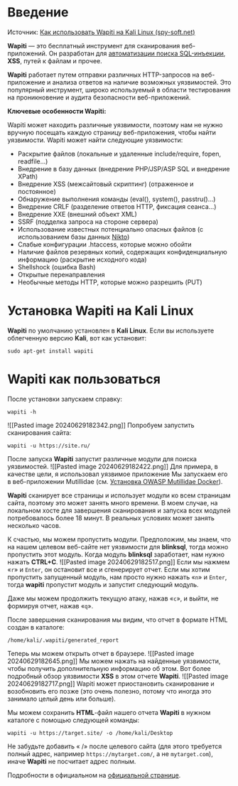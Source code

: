 # Введение

Источник: [Как использовать Wapiti на Kali Linux (spy-soft.net)](https://spy-soft.net/wapiti/)

**Wapiti** — это бесплатный инструмент для сканирования веб-приложений. Он разработан для [автоматизации поиска SQL-инъекции](https://spy-soft.net/tools-to-automate-sql-injection/), **XSS**, путей к файлам и прочее.

**Wapiti** работает путем отправки различных HTTP-запросов на веб-приложение и анализа ответов на наличие возможных уязвимостей. Это популярный инструмент, широко используемый в области тестирования на проникновение и аудита безопасности веб-приложений.

**Ключевые особенности Wapiti:**

Wapiti может находить различные уязвимости, поэтому нам не нужно вручную посещать каждую страницу веб-приложения, чтобы найти уязвимости. Wapiti может найти следующие уязвимости:

- Раскрытие файлов (локальные и удаленные include/require, fopen, readfile…)
- Внедрение в базу данных (внедрение PHP/JSP/ASP SQL и внедрение XPath)
- Внедрение XSS (межсайтовый скриптинг) (отраженное и постоянное)
- Обнаружение выполнения команды (eval(), system(), passtru()…)
- Внедрение CRLF (разделение ответов HTTP, фиксация сеанса…)
- Внедрение XXE (внешний объект XML)
- SSRF (подделка запроса на стороне сервера)
- Использование известных потенциально опасных файлов (с использованием базы данных [Nikto](https://spy-soft.net/nikto-kali-linux/))
- Слабые конфигурации .htaccess, которые можно обойти
- Наличие файлов резервных копий, содержащих конфиденциальную информацию (раскрытие исходного кода)
- Shellshock (ошибка Bash)
- Открытые перенаправления
- Необычные методы HTTP, которые можно разрешить (PUT)
# Установка Wapiti на Kali Linux

**Wapiti** по умолчанию установлен в **Kali Linux**. Если вы используете облегченную версию **Kali**, вот как установит:
``` 
sudo apt-get install wapiti
```

# **Wapiti** как пользоваться

После установки запускаем справку:
```
wapiti -h
```
![[Pasted image 20240629182342.png]]
Попробуем запустить сканирования сайта:
```
wapiti -u https://site.ru/
```
После запуска **Wapiti** запустит различные модули для поиска уязвимостей.
![[Pasted image 20240629182422.png]]
Для примера, в качестве цели, я использовал уязвимое приложение Мы запускаем его в веб-приложении Mutillidae (см. [Установка OWASP Mutillidae Docker](https://spy-soft.net/install-mutillidae-docker/)).

**Wapiti** сканирует все страницы и использует модули ко всем страницам сайта, поэтому это может занять много времени. В моем случае, на локальном хосте для завершения сканирования и запуска всех модулей потребовалось более 18 минут. В реальных условиях может занять несколько часов.

К счастью, мы можем пропустить модули. Предположим, мы знаем, что на нашем целевом веб-сайте нет уязвимости для **blinksql**, тогда можно пропустить этот модуль. Когда модуль **blinksql** заработает, нам нужно нажать **CTRL+C**.
![[Pasted image 20240629182517.png]]
Если мы нажмем «`r`» и `Enter`, он остановит все и сгенерирует отчет. Если мы хотим пропустить запущенный модуль, нам просто нужно нажать «`n`» и `Enter`, тогда **wapiti** пропустит модуль и запустит следующий модуль.

Даже мы можем продолжить текущую атаку, нажав «`с`», и выйти, не формируя отчет, нажав «`q`».

После завершения сканирования мы видим, что отчет в формате HTML создан в каталоге:
```
/home/kali/.wapiti/generated_report
```
Теперь мы можем открыть отчет в браузере.
![[Pasted image 20240629182645.png]]
Мы можем нажать на найденные уязвимости, чтобы получить дополнительную информацию об этом. Вот более подробный обзор уязвимости **XSS** в этом отчете **Wapiti**.
![[Pasted image 20240629182717.png]]
Wapiti может приостановить сканирование и возобновить его позже (это очень полезно, потому что иногда это занимало целый день или больше).

Мы можем сохранить **HTML**-файл нашего отчета **Wapiti** в нужном каталоге с помощью следующей команды:
```
wapiti -u https://target.site/ -o /home/kali/Desktop
```
Не забудьте добавить « /» после целевого сайта (для этого требуется полный адрес, например `https://mytarget.com/`, а не `mytarget.com`), иначе **Wapiti** не посчитает адрес полным.

Подробности в официальном на [официальной странице](https://wapiti-scanner.github.io/ "официальной странице").